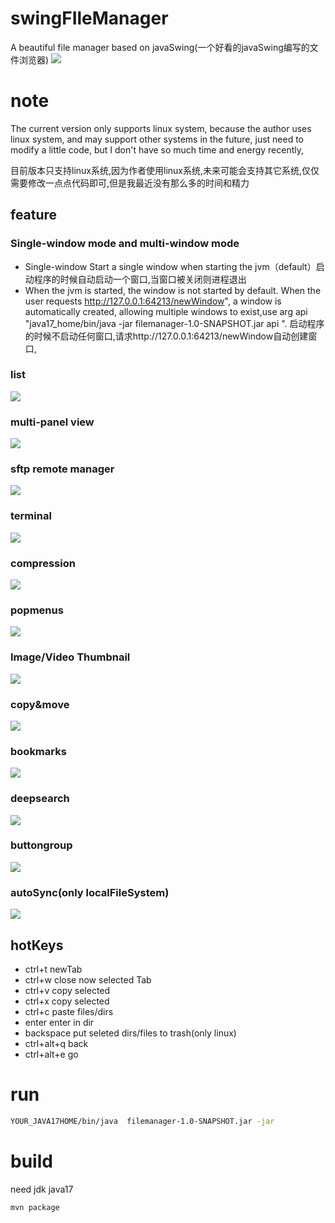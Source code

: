 # swingFIleManager
A beautiful file manager based on javaSwing(一个好看的javaSwing编写的文件浏览器)
![](images/tree.png)

# note
The current version only supports linux system, because the author uses linux system, and may support other systems in the future, just need to modify a little code, but I don't have so much time and energy recently,

目前版本只支持linux系统,因为作者使用linux系统,未来可能会支持其它系统,仅仅需要修改一点点代码即可,但是我最近没有那么多的时间和精力


## feature
### Single-window mode and multi-window mode
- Single-window Start a single window when starting the jvm（default）启动程序的时候自动启动一个窗口,当窗口被关闭则进程退出
- When the jvm is started, the window is not started by default. When the user requests http://127.0.0.1:64213/newWindow", a window is automatically created, allowing multiple windows to exist,use arg api "java17_home/bin/java -jar  filemanager-1.0-SNAPSHOT.jar  api ".  启动程序的时候不启动任何窗口,请求http://127.0.0.1:64213/newWindow自动创建窗口,


### list 
![](images/list.png)

### multi-panel view
![](images/tree.png)

### sftp remote manager
![](images/sftp.png)

### terminal 
![](images/terminal.png)

### compression
![](images/compression.png)

### popmenus

![](images/popmenus.png)

### Image/Video Thumbnail
 ![](images/image.png)

### copy&move
![](images/copy.gif)

### bookmarks
![](images/bookmarks.png)

### deepsearch
![](images/deepsearch.gif)
### buttongroup
![](images/buttongroup.gif)

### autoSync(only localFileSystem)
![](images/autorefresh.gif)


## hotKeys
- ctrl+t newTab
- ctrl+w close now selected Tab
- ctrl+v copy selected
- ctrl+x copy selected
- ctrl+c paste files/dirs
- enter enter in dir
- backspace put seleted dirs/files to trash(only linux)
- ctrl+alt+q back
- ctrl+alt+e go  

# run 
```bash
YOUR_JAVA17HOME/bin/java  filemanager-1.0-SNAPSHOT.jar -jar 
```

# build 

need jdk java17 
```bash
mvn package 
```
